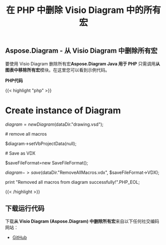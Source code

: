 ﻿---
title: 在 PHP 中删除 Visio Diagram 中的所有宏
type: docs
weight: 30
url: /zh/java/remove-all-macros-from-the-visio-diagram-in-php/
---
## **Aspose.Diagram - 从 Visio Diagram 中删除所有宏**
要使用 Visio Diagram 删除所有宏**Aspose.Diagram Java 用于 PHP** 只需调用**从图表中移除所有宏**模块。在这里您可以看到示例代码。

**PHP代码**

{{< highlight "php" >}}

 # Create instance of Diagram

$diagram = new Diagram($dataDir."drawing.vsd");

\# remove all macros

$diagram->setVbProjectData(null);

\# Save as VDX

$saveFileFormat=new SaveFileFormat();

$diagram->save($dataDir."RemoveAllMacros.vdx", $saveFileFormat->VDX);

print "Removed all macros from diagram successfully!".PHP_EOL;

{{< /highlight >}}
## **下载运行代码**
下载**从 Visio Diagram (Aspose.Diagram) 中删除所有宏**来自以下任何社交编码网站：

- [GitHub](https://github.com/asposediagram/Aspose.Diagram-for-Java/blob/master/Plugins/Aspose_Diagram_Java_for_PHP/src/aspose/diagram/WorkingwithDiagrams/RemoveAllMacrosFromDiagram.php)
